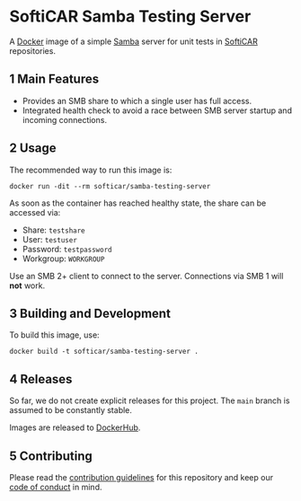 # SoftiCAR Samba Testing Server

A [Docker](https://www.docker.com/) image of a simple [Samba](https://www.samba.org/) server for unit tests in [SoftiCAR](https://github.com/softicar) repositories.

## 1 Main Features

- Provides an SMB share to which a single user has full access.
- Integrated health check to avoid a race between SMB server startup and incoming connections.

## 2 Usage

The recommended way to run this image is:
```
docker run -dit --rm softicar/samba-testing-server
```

As soon as the container has reached healthy state, the share can be accessed via:
- Share: `testshare`
- User: `testuser`
- Password: `testpassword`
- Workgroup: `WORKGROUP`

Use an SMB 2+ client to connect to the server. Connections via SMB 1 will **not** work.

## 3 Building and Development

To build this image, use:
```
docker build -t softicar/samba-testing-server .
```

## 4 Releases

So far, we do not create explicit releases for this project. The `main` branch is assumed to be constantly stable.

Images are released to [DockerHub](https://hub.docker.com/r/softicar/samba-testing-server).

## 5 Contributing

Please read the [contribution guidelines](CONTRIBUTING.md) for this repository and keep our [code of conduct](CODE_OF_CONDUCT.md) in mind.
